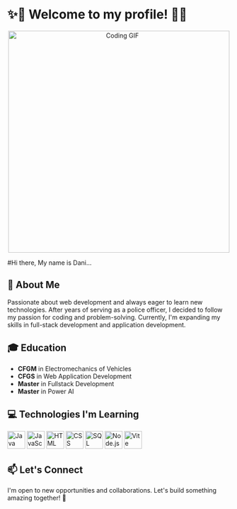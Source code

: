 # ✨🚀 Welcome to my profile! 🚀✨  

<p align="center">
  <img src="https://media.giphy.com/media/qgQUggAC3Pfv687qPC/giphy.gif" width="500" alt="Coding GIF">
</p>

#Hi there, My name is Dani...
## 🚀 About Me  
Passionate about web development and always eager to learn new technologies. After years of serving as a police officer, I decided to follow my passion for coding and problem-solving. Currently, I'm expanding my skills in full-stack development and application development.  

## 🎓 Education  
- **CFGM** in Electromechanics of Vehicles  
- **CFGS** in Web Application Development  
- **Master** in Fullstack Development  
- **Master** in Power AI  

## 💻 Technologies I'm Learning  
<p align="left">
  <img src="https://cdn.jsdelivr.net/gh/devicons/devicon/icons/java/java-original.svg" alt="Java" width="40" height="40"/>
  <img src="https://cdn.jsdelivr.net/gh/devicons/devicon/icons/javascript/javascript-original.svg" alt="JavaScript" width="40" height="40"/>
  <img src="https://cdn.jsdelivr.net/gh/devicons/devicon/icons/html5/html5-original.svg" alt="HTML" width="40" height="40"/>
  <img src="https://cdn.jsdelivr.net/gh/devicons/devicon/icons/css3/css3-original.svg" alt="CSS" width="40" height="40"/>
  <img src="https://cdn.jsdelivr.net/gh/devicons/devicon/icons/mysql/mysql-original.svg" alt="SQL" width="40" height="40"/>
  <img src="https://cdn.jsdelivr.net/gh/devicons/devicon/icons/nodejs/nodejs-original.svg" alt="Node.js" width="40" height="40"/>
  <img src="https://cdn.jsdelivr.net/gh/devicons/devicon/icons/vite/vite-original.svg" alt="Vite" width="40" height="40"/>
</p>

## 📫 Let's Connect  
I'm open to new opportunities and collaborations. Let's build something amazing together! 🚀  
